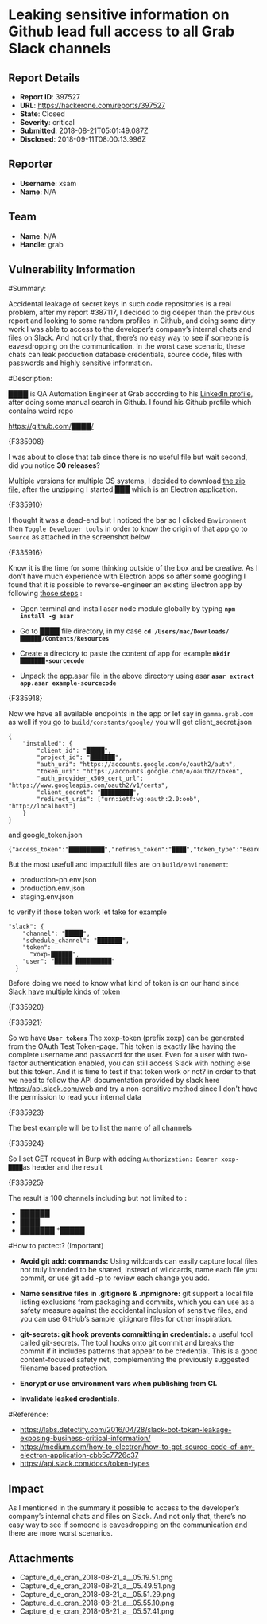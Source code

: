 # Leaking sensitive information on Github lead full access to all Grab Slack channels 

## Report Details
- **Report ID**: 397527
- **URL**: https://hackerone.com/reports/397527
- **State**: Closed
- **Severity**: critical
- **Submitted**: 2018-08-21T05:01:49.087Z
- **Disclosed**: 2018-09-11T08:00:13.996Z

## Reporter
- **Username**: xsam
- **Name**: N/A

## Team
- **Name**: N/A
- **Handle**: grab

## Vulnerability Information
#Summary:

 Accidental leakage of secret keys in such code repositories is a real problem, after my report #387117, I decided to dig deeper than the previous report and looking to some random profiles in Github, and doing some dirty work I was able to access to the developer’s company’s internal chats and files on Slack. And not only that, there’s no easy way to see if someone is eavesdropping on the communication. In the worst case scenario, these chats can leak production database credentials, source code, files with passwords and highly sensitive information.

#Description:

__████__ is QA Automation Engineer at Grab according to his [LinkedIn profile](https://www.linkedin.com/in/██████████/), after doing some manual search in Github. I found his Github profile which contains weird repo

https://github.com/████/

{F335908}

I was about to close that tab since there is no useful file but wait second, did you notice __30 releases__?

Multiple versions for multiple OS systems, I decided to download [the zip file](https://github.com/████████/releases/download/v1.0.34/vnot-automation-support-1.0.34-mac.zip), after the unzipping I started __███__ which is an Electron application.

{F335910}

I thought it was a dead-end but I noticed the bar so I clicked `Environment` then `Toggle Developer tools` in order to know the origin of that app go to `Source` as attached in the screenshot below 

{F335916}

Know it is the time for some thinking outside of the box and be creative. As I don't have much experience with Electron apps so after some googling I found that it is possible to reverse-engineer an existing Electron app by following [those steps](https://medium.com/how-to-electron/how-to-get-source-code-of-any-electron-application-cbb5c7726c37) :

* Open terminal and install asar node module globally by typing __`npm install -g asar`__

* Go to __████__ file directory, in my case
 __`cd /Users/mac/Downloads/██████/Contents/Resources`__

* Create a directory to paste the content of app for example __`mkdir ███████-sourcecode`__

* Unpack the app.asar file in the above directory using asar __`asar extract app.asar example-sourcecode`__

{F335918}

Now we have all available endpoints in the app or let say in `gamma.grab.com` as well if you go to 
`build/constants/google/` you will get client_secret.json

```
{
    "installed": {
        "client_id": "█████",
        "project_id": "███████",
        "auth_uri": "https://accounts.google.com/o/oauth2/auth",
        "token_uri": "https://accounts.google.com/o/oauth2/token",
        "auth_provider_x509_cert_url": "https://www.googleapis.com/oauth2/v1/certs",
        "client_secret": "█████████",
        "redirect_uris": ["urn:ietf:wg:oauth:2.0:oob", "http://localhost"]
    }
}
```

and google_token.json

```
{"access_token":"██████████","refresh_token":"████","token_type":"Bearer","expiry_date":█████████}
```

But the most usefull and impactfull files are on `build/environement`:
* production-ph.env.json
* production.env.json
* staging.env.json

to verify if those token work let take for example 

```
"slack": {
    "channel": "█████",
    "schedule_channel": "███████",
    "token":
      "xoxp-██████",
    "user": "█████ ██████████"
  }
```

Before doing we need to know what kind of token is on our hand since [Slack have multiple kinds of token](https://api.slack.com/docs/token-types)

{F335920}

{F335921}

So we have __`User tokens`__ The xoxp-token (prefix xoxp) can be generated from the OAuth Test Token-page. This token is exactly like having the complete username and password for the user. Even for a user with two-factor authentication enabled, you can still access Slack with nothing else but this token.
And it is time to test if that token work or not? in order to that we need to follow the API documentation provided by slack here https://api.slack.com/web and try a non-sensitive method since I don't have the permission to read your internal data 

{F335923} 

The best example will be to list the name of all channels

{F335924}

So I set GET request in Burp with adding `Authorization: Bearer xoxp-████`as header and the result 

{F335925}

The result is 100 channels including but not limited to : 

* ██████
* ████
* ███████
*█████

#How to protect? (Important)

* __Avoid git add: commands:__ Using wildcards can easily capture local files not truly intended to be shared, Instead of wildcards, name each file you commit, or use git add -p to review each change you add.

* __Name sensitive files in .gitignore & .npmignore:__ git support a local file listing exclusions from packaging and commits, which you can use as a safety measure against the accidental inclusion of sensitive files, and you can use GitHub’s sample .gitignore files for other inspiration.

* __git-secrets: git hook prevents committing in credentials:__ a useful tool called git-secrets. The tool hooks onto git commit and breaks the commit if it includes patterns that appear to be credential. This is a good content-focused safety net, complementing the previously suggested filename based protection.

* __Encrypt or use environment vars when publishing from CI.__

* __Invalidate leaked credentials.__

#Reference:

* https://labs.detectify.com/2016/04/28/slack-bot-token-leakage-exposing-business-critical-information/
* https://medium.com/how-to-electron/how-to-get-source-code-of-any-electron-application-cbb5c7726c37
* https://api.slack.com/docs/token-types

## Impact

As I mentioned in the summary it possible to access to the developer’s company’s internal chats and files on Slack. And not only that, there’s no easy way to see if someone is eavesdropping on the communication and there are more worst scenarios.

## Attachments
- Capture_d_e_cran_2018-08-21_a__05.19.51.png
- Capture_d_e_cran_2018-08-21_a__05.49.51.png
- Capture_d_e_cran_2018-08-21_a__05.51.29.png
- Capture_d_e_cran_2018-08-21_a__05.55.10.png
- Capture_d_e_cran_2018-08-21_a__05.57.41.png
